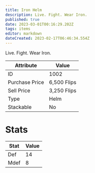 ```yaml
---
title: Iron Helm
description: Live. Fight. Wear Iron.
published: true
date: 2023-03-01T00:16:29.202Z
tags: items
editor: markdown
dateCreated: 2023-02-17T06:46:34.554Z
---
```


Live. Fight. Wear Iron.

|Attribute|Value|
|-|-|
|ID|1002|
|Purchase Price|6,500 Flips|
|Sell Price|3,250 Flips|
|Type|Helm|
|Stackable|No|

# Stats
|Stat|Value|
|-|-|
|Def|14|
|Mdef|8|

